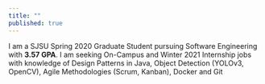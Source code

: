 ```yaml
---
title: ""
published: true
---
```


I am a SJSU Spring 2020 Graduate Student pursuing Software Engineering with **3.57 GPA**.
I am seeking On-Campus and Winter 2021 Internship jobs with knowledge of Design Patterns in Java, Object Detection (YOLOv3, OpenCV), Agile Methodologies (Scrum, Kanban), Docker and Git